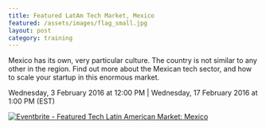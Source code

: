 ```yaml
---
title: Featured LatAm Tech Market, Mexico
featured: /assets/images/flag_small.jpg
layout: post
category: training
---
```


<p>
Mexico has its own, very particular culture. The country is not similar to any other in the region. Find out more about the Mexican tech sector, and how to scale your startup in this enormous market.
</p>
<!--more-->
<p>
Wednesday, 3 February 2016 at 12:00 PM | Wednesday, 17 February 2016 at 1:00 PM (EST) 
</p>
<p>
<a href="http://www.eventbrite.ca/e/featured-tech-latin-american-market-mexico-tickets-20706744430?ref=ebtnebregn" target="_blank"><img src="https://www.eventbrite.ca/custombutton?eid=20706744430" alt="Eventbrite - Featured Tech Latin American Market: Mexico" /></a>
</p>
